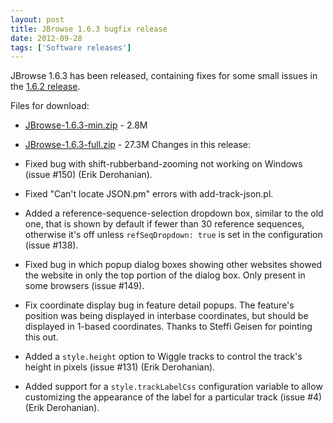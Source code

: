 ```yaml
---
layout: post
title: JBrowse 1.6.3 bugfix release
date: 2012-09-28
tags: ['Software releases']
---
```


JBrowse 1.6.3 has been released, containing fixes for some small issues in the
[1.6.2 release](http://jbrowse.org/jbrowse-1-6-2-bugfix-release/ 'JBrowse 1.6.2 bugfix release').

Files for download:

- [JBrowse-1.6.3-min.zip](/wordpress/wp-content/plugins/download-monitor/download.php?id=19 'download JBrowse-1.6.3-min.zip') -
  2.8M
- [JBrowse-1.6.3-full.zip](http://jbrowse.org/wordpress/wp-content/plugins/download-monitor/download.php?id=20 'download JBrowse-1.6.3-full.zip') -
  27.3M Changes in this release:

- Fixed bug with shift-rubberband-zooming not working on Windows (issue #150)
  (Erik Derohanian).
- Fixed "Can't locate JSON.pm" errors with add-track-json.pl.
- Added a reference-sequence-selection dropdown box, similar to the old one,
  that is shown by default if fewer than 30 reference sequences, otherwise it's
  off unless `refSeqDropdown: true` is set in the configuration (issue #138).
- Fixed bug in which popup dialog boxes showing other websites showed the
  website in only the top portion of the dialog box. Only present in some
  browsers (issue #149).
- Fix coordinate display bug in feature detail popups. The feature's position
  was being displayed in interbase coordinates, but should be displayed in
  1-based coordinates. Thanks to Steffi Geisen for pointing this out.
- Added a `style.height` option to Wiggle tracks to control the track's height
  in pixels (issue #131) (Erik Derohanian).
- Added support for a `style.trackLabelCss` configuration variable to allow
  customizing the appearance of the label for a particular track (issue #4)
  (Erik Derohanian).
